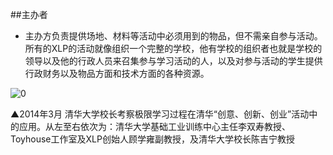 ##主办者

* 主办方负责提供场地、材料等活动中必须用到的物品，但不需亲自参与活动。
所有的XLP的活动就像组织一个完整的学校，他有学校的组织者也就是学校的领导以及他的行政人员来召集参与学习活动的人，以及对参与活动的学生提供行政财务以及物品方面和技术方面的各种资源。

![0](../../assets/role_definition/sponsor/00.jpg)

▲2014年3月 清华大学校长考察极限学习过程在清华“创意、创新、创业”活动中的应用。从左至右依次为：清华大学基础工业训练中心主任李双寿教授、Toyhouse工作室及XLP创始人顾学雍副教授，及清华大学校长陈吉宁教授
